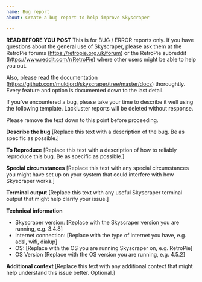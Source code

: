 ```yaml
---
name: Bug report
about: Create a bug report to help improve Skyscraper

---
```


**READ BEFORE YOU POST**
This is for BUG / ERROR reports only. If you have questions about the general use of Skyscraper, please ask them at the RetroPie forums (https://retropie.org.uk/forum) or the RetroPie subreddit (https://www.reddit.com/r/RetroPie) where other users might be able to help you out.

Also, please read the documentation (https://github.com/muldjord/skyscraper/tree/master/docs) thoroughtly. Every feature and option is documented down to the last detail.

If you've encountered a bug, please take your time to describe it well using the following template. Lackluster reports will be deleted without response.

Please remove the text down to this point before proceeding.

**Describe the bug**
[Replace this text with a description of the bug. Be as specific as possible.]

**To Reproduce**
[Replace this text with a description of how to reliably reproduce this bug. Be as specific as possible.]

**Special circumstances**
[Replace this text with any special circumstances you might have set up on your system that could interfere with how Skyscraper works.]

**Terminal output**
[Replace this text with any useful Skyscraper terminal output that might help clarify your issue.]

**Technical information**
 - Skyscraper version: [Replace with the Skyscraper version you are running, e.g. 3.4.8]
 - Internet connection: [Replace with the type of internet you have, e.g. adsl, wifi, dialup]
 - OS: [Replace with the OS you are running Skyscraper on, e.g. RetroPie]
 - OS Version [Replace with the OS version you are running, e.g. 4.5.2]

**Additional context**
[Replace this text with any additional context that might help understand this issue better. Optional.]
